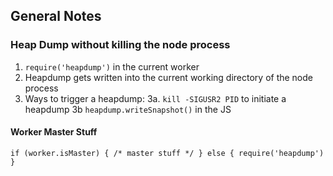 ## General Notes

### Heap Dump without killing the node process
1. `require('heapdump')` in the current worker
2. Heapdump gets written into the current working directory of the node process
3. Ways to trigger a heapdump:
3a. `kill -SIGUSR2 PID` to initiate a heapdump
3b `heapdump.writeSnapshot()` in the JS

#### Worker Master Stuff
```
if (worker.isMaster) { /* master stuff */ } else { require('heapdump') }
```
